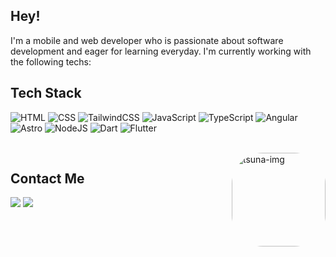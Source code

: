 
## Hey!

I'm a mobile and web developer who is passionate about software development and eager for learning everyday. I'm currently working with the following techs:

## Tech Stack

 ![HTML](https://img.shields.io/badge/HTML5-E34F26?style=for-the-badge&logo=html5&logoColor=white)
 ![CSS](https://img.shields.io/badge/CSS3-1572B6?style=for-the-badge&logo=css3&logoColor=white)
 ![TailwindCSS](https://img.shields.io/badge/Tailwind_CSS-38B2AC?style=for-the-badge&logo=tailwind-css&logoColor=white)
 ![JavaScript](https://img.shields.io/badge/JavaScript-F7DF1E?style=for-the-badge&logo=javascript&logoColor=black)
 ![TypeScript](https://img.shields.io/badge/TypeScript-007ACC?style=for-the-badge&logo=typescript&logoColor=white)
 ![Angular](https://img.shields.io/badge/angular-%23DD0031.svg?style=for-the-badge&logo=angular&logoColor=white)
 ![Astro](https://img.shields.io/badge/astro-%232C2052.svg?style=for-the-badge&logo=astro&logoColor=white)
 ![NodeJS](https://img.shields.io/badge/Node.js-43853D?style=for-the-badge&logo=node.js&logoColor=white)
 ![Dart](https://img.shields.io/badge/dart-%230175C2.svg?style=for-the-badge&logo=dart&logoColor=white)
 ![Flutter](https://img.shields.io/badge/Flutter-%2302569B.svg?style=for-the-badge&logo=Flutter&logoColor=white)
 
<div style="display: inline_block"><br>
  <img align="right" alt="tsuna-img" height="150" style="border-radius:50px;" src="https://i.imgur.com/8l7Rpc5.jpg">
</div>

 ## Contact Me
 
<div> 
  <a href = "mailto:arthurzinhomorais@gmail.com"><img src="https://img.shields.io/badge/Gmail-D14836?style=for-the-badge&logo=gmail&logoColor=white" target="_blank"></a>
  <a href="https://www.linkedin.com/in/arthur-morais-b24663250/"{:target="_blank"}><img src="https://img.shields.io/badge/-LinkedIn-%230077B5?style=for-the-badge&logo=linkedin&logoColor=white"{:target="_blank"}></a> 
</div>

